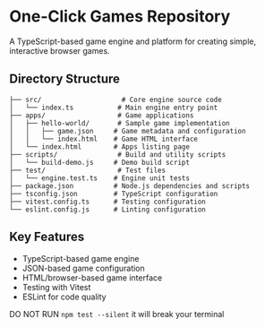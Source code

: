 # One-Click Games Repository

A TypeScript-based game engine and platform for creating simple, interactive browser games.

## Directory Structure

```
├── src/                    # Core engine source code
│   └── index.ts           # Main engine entry point
├── apps/                  # Game applications
│   ├── hello-world/       # Sample game implementation
│   │   ├── game.json     # Game metadata and configuration
│   │   └── index.html    # Game HTML interface
│   └── index.html        # Apps listing page
├── scripts/               # Build and utility scripts
│   └── build-demo.js     # Demo build script
├── test/                  # Test files
│   └── engine.test.ts    # Engine unit tests
├── package.json          # Node.js dependencies and scripts
├── tsconfig.json         # TypeScript configuration
├── vitest.config.ts      # Testing configuration
└── eslint.config.js      # Linting configuration
```

## Key Features

- TypeScript-based game engine
- JSON-based game configuration
- HTML/browser-based game interface
- Testing with Vitest
- ESLint for code quality


DO NOT RUN `npm test --silent` it will break your terminal
